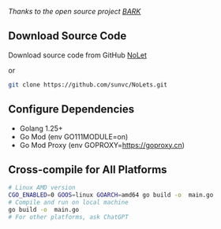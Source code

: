 
*Thanks to the open source project [BARK](https://github.com/Finb/Bark)*
## Download Source Code
Download source code from GitHub [NoLet](https://github.com/sunvc/NoLets)

or
```sh
git clone https://github.com/sunvc/NoLets.git
```
## Configure Dependencies
- Golang 1.25+
- Go Mod (env GO111MODULE=on)
- Go Mod Proxy (env GOPROXY=https://goproxy.cn)

## Cross-compile for All Platforms
```sh
# Linux AMD version
CGO_ENABLED=0 GOOS=linux GOARCH=amd64 go build -o  main.go 
# Compile and run on local machine
go build -o  main.go 
# For other platforms, ask ChatGPT
```

